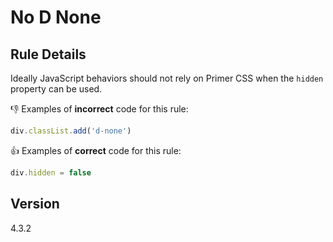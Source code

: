 # No D None

## Rule Details

Ideally JavaScript behaviors should not rely on Primer CSS when the `hidden` property can be used.

👎 Examples of **incorrect** code for this rule:

```js
div.classList.add('d-none')
```

👍 Examples of **correct** code for this rule:

```js
div.hidden = false
```

## Version

4.3.2
